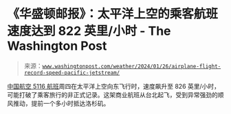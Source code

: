 <!--yml

类别: 未分类

日期: 2024-05-27 15:20:02

-->

# 《华盛顿邮报》：太平洋上空的乘客航班速度达到 822 英里/小时 - The Washington Post

> 来源：[`www.washingtonpost.com/weather/2024/01/26/airplane-flight-record-speed-pacific-jetstream/`](https://www.washingtonpost.com/weather/2024/01/26/airplane-flight-record-speed-pacific-jetstream/)

[中国航空 5116 航班](https://www.flightaware.com/live/flight/CAL5116/history/20231109/1745Z/RCTP)周四在太平洋上空向东飞行时，速度飙升至 826 英里/小时，可能打破了乘客旅行的非正式记录。这架商业航班从台北起飞，受到异常强劲的顺风推动，提前一个多小时抵达洛杉矶。
